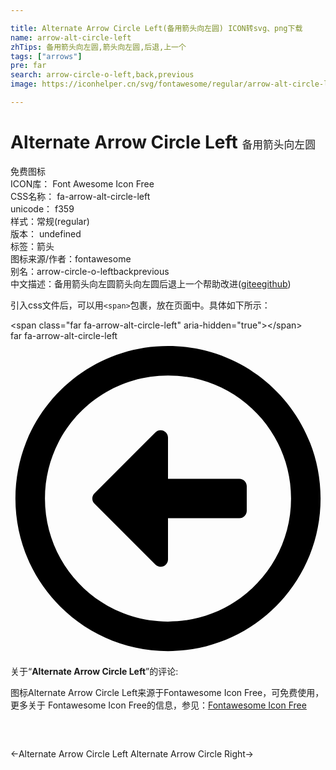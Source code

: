 ```yaml
---

title: Alternate Arrow Circle Left(备用箭头向左圆) ICON转svg、png下载
name: arrow-alt-circle-left
zhTips: 备用箭头向左圆,箭头向左圆,后退,上一个
tags: ["arrows"]
pre: far
search: arrow-circle-o-left,back,previous
image: https://iconhelper.cn/svg/fontawesome/regular/arrow-alt-circle-left.svg

---
```


# Alternate Arrow Circle Left  <small style="font-size: 60%;font-weight: 100">备用箭头向左圆</small>


<div class="detail-page">
<p>
<span><span class="badge-success badge">免费图标</span> </span>
<br/>
<span>
ICON库：
<span class="badge-secondary badge">Font Awesome Icon Free</span> 
</span>
<br/>
<span>
CSS名称：
<span class="badge-secondary badge">fa-arrow-alt-circle-left</span> 
</span>
<br/>
<span>
unicode：
<span class="badge-secondary badge">f359</span> 
<copy-btn content='f359' btn-title=""></copy-btn>
<copy-btn :content='String.fromCodePoint(parseInt("f359", 16))' btn-title="复制U"></copy-btn>
</span><br/><span>样式：<span class="badge-light badge">常规(regular)</span></span>
<br/>
<span>
版本：
<span class="badge-secondary badge">undefined</span> 
</span><br/><span>标签：<span class="badge-light badge"><router-link to="/tags/arrows.html">箭头</router-link></span></span>
<br/>
<span>图标来源/作者：<span class="badge-light badge">fontawesome</span></span> 
<br/>
<span>别名：<span class="badge-light badge">arrow-circle-o-left</span><span class="badge-light badge">back</span><span class="badge-light badge">previous</span></span><br/><span class="zh-detail">中文描述：<span class="badge-primary badge">备用箭头向左圆</span><span class="badge-primary badge">箭头向左圆</span><span class="badge-primary badge">后退</span><span class="badge-primary badge">上一个</span><span class="help-link"><span>帮助改进</span>(<a href="https://gitee.com/liuwave/icon-helper/edit/master/json/fontawesome/regular/arrow-alt-circle-left.json" target="_blank" rel="noopener noreferrer">gitee</a><a href="https://github.com/liuwave/icon-helper/edit/master/json/fontawesome/regular/arrow-alt-circle-left.json" target="_blank" rel="noopener noreferrer">github</a></span>)</span><br/>
</p>
</div>
<div class="alert alert-dark">
  <i class="far fa-arrow-alt-circle-left fa-xs"></i>
  <i class="far fa-arrow-alt-circle-left fa-sm"></i>
  <i class="far fa-arrow-alt-circle-left fa-lg"></i>
  <i class="far fa-arrow-alt-circle-left fa-2x"></i>
  <i class="far fa-arrow-alt-circle-left fa-3x"></i>
  <i class="far fa-arrow-alt-circle-left fa-5x"></i>
  <i class="far fa-arrow-alt-circle-left fa-7x"></i>
</div>
<div>
  <p>引入css文件后，可以用<code>&lt;span&gt;</code>包裹，放在页面中。具体如下所示：    
  </p>
  <div class="alert alert-primary" style="font-size: 14px">
    &lt;span class="far fa-arrow-alt-circle-left" aria-hidden="true"&gt;&lt;/span&gt;
    <copy-btn content='<span class="far fa-arrow-alt-circle-left" aria-hidden="true"></span>'></copy-btn>
  </div>
  <div class="alert alert-secondary">
    <i class="far fa-arrow-alt-circle-left"
    style="font-size: 24px"
    aria-hidden="true"></i> far fa-arrow-alt-circle-left
    <copy-btn content="far fa-arrow-alt-circle-left" btn-title="复制图标名称"></copy-btn>
  </div>
</div>
<div id="svg" class="svg-wrap">
<svg xmlns="http://www.w3.org/2000/svg" viewBox="0 0 512 512"><path d="M8 256c0 137 111 248 248 248s248-111 248-248S393 8 256 8 8 119 8 256zm448 0c0 110.5-89.5 200-200 200S56 366.5 56 256 145.5 56 256 56s200 89.5 200 200zm-72-20v40c0 6.6-5.4 12-12 12H256v67c0 10.7-12.9 16-20.5 8.5l-99-99c-4.7-4.7-4.7-12.3 0-17l99-99c7.6-7.6 20.5-2.2 20.5 8.5v67h116c6.6 0 12 5.4 12 12z"/></svg>
</div>
<detail full-name='fa-arrow-alt-circle-left'></detail>
<div class="icon-detail__container">
<p>关于“<b>Alternate Arrow Circle Left</b>”的评论:</p>
</div>
<Vssue title="关于“Alternate Arrow Circle Left”的评论" />    
<div><p>图标Alternate Arrow Circle Left来源于Fontawesome Icon Free，可免费使用，更多关于  Fontawesome Icon Free的信息，参见：<a target="_blank" href="https://iconhelper.cn/fontawesome.html">Fontawesome Icon Free</a>
</p></div>

<div style="padding:2rem 0 " class="page-nav"><p class="inner"><span class="prev">←<router-link to="/icon/solid/arrow-alt-circle-left.html">Alternate Arrow Circle Left</router-link></span> <span class="next"><router-link to="/icon/solid/arrow-alt-circle-right.html">Alternate Arrow Circle Right</router-link>→</span></p></div>
